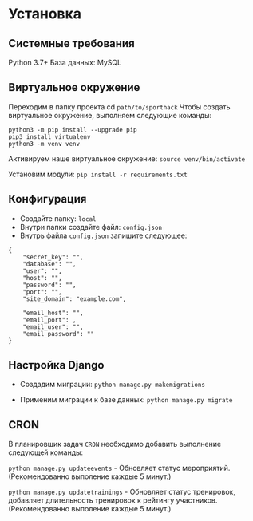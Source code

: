 # Установка

## Системные требования
Python 3.7+
База данных: MySQL

## Виртуальное окружение
Переходим в папку проекта
cd `path/to/sporthack`
Чтобы создать виртуальное окружение, выполняем следующие команды:
```
python3 -m pip install --upgrade pip
pip3 install virtualenv
python3 -m venv venv
```
Активируем наше виртуальное окружение:
```source venv/bin/activate ```

Установим модули:
```pip install -r requirements.txt```

## Конфигурация
* Создайте папку: ```local```
* Внутри папки создайте файл: ```config.json```
* Внутрь файла ```config.json``` запишите следующее:
```
{
    "secret_key": "",
    "database": "",
    "user": "",
    "host": "",
    "password": "",
    "port": "",
    "site_domain": "example.com",

    "email_host": "",
    "email_port": ,
    "email_user": "",
    "email_password": ""
}
```

## Настройка Django

* Создадим миграции: `python manage.py makemigrations`

* Применим миграции к базе данных: `python manage.py migrate`

## CRON

В планировщик задач `CRON` необходимо добавить выполнение следующей команды:

`python manage.py updateevents` - Обновляет статус мероприятий. (Рекомендованно выполение каждые 5 минут.)

`python manage.py updatetrainings` - Обновляет статус тренировок, добавляет длительность тренировок к рейтингу участников. (Рекомендованно выполение каждые 5 минут.)
